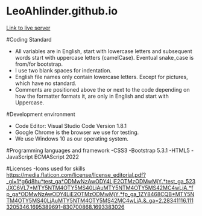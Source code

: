 # LeoAhlinder.github.io

[Link to live server](https://leoahlinder.github.io/)

#Coding Standard
- All variables are in English, start with lowercase letters and subsequent words start with uppercase letters (camelCase). Eventual snake_case is from/for bootstrap.
- I use two blank spaces for indentation.
- English file names only contain lowercase letters. Except for pictures, which have no standard.
- Comments are positioned above the or next to the code depending on how the formatter formats it, are only in English and start with Uppercase.

#Development environment
- Code Editor: Visual Studio Code Version 1.8.1
- Google Chrome is the browser we use for testing.
- We use Windows 10 as our operating system.

#Programming languages and framework
-CSS3
-Bootstrap 5.3.1
-HTML5
-JavaScript ECMAScript 2022	

#Licenses
-Icons used for skills
https://media.flaticon.com/license/license_editorial.pdf?_gl=1*g6d8hu*test_ga*ODMwNzAwODY4LjE2OTMzODMwMjY.*test_ga_523JXC6VL7*MTY5NTM4OTY5MS40LjAuMTY5NTM4OTY5MS42MC4wLjA.*fp_ga*ODMwNzAwODY4LjE2OTMzODMwMjY.*fp_ga_1ZY8468CQB*MTY5NTM4OTY5MS40LjAuMTY5NTM4OTY5MS42MC4wLjA.&_ga=2.28341116.1113205346.1695389691-830700868.1693383026
